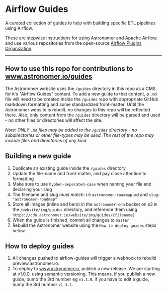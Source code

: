 # Airflow Guides

A curated collection of guides to help with building specific ETL pipelines using Airflow.

These are stepwise instructions for using Astronomer and Apache Airflow, and use various repositories from the open-source [Airflow Plugins Organization](https://github.com/airflow-plugins).

---

## How to use this repo for contributions to www.astronomer.io/guides

The Astronomer website uses the `/guides` directory in this repo as a CMS for it's "Airflow Guides" content. To add a new guide to that content, a `.md` file will need to be created inside the `/guides` repo with appropriate GitHub markdown formatting and some standardized front-matter. Until the Astronomer website is rebuilt, no changes to this repo will be reflected there. Also, only content from the `/guides` directory will be parsed and used - no other files or directories will affect the site.

*Note: ONLY `.md` files may be added to the `/guides` directory - no subdirectories or other file-types may be used. The rest of the repo may include files and directories of any kind.*

## Building a new guide
1) Duplicate an existing guide inside the `/guides` directory
2) Update the file-name and front-matter, and pay close attention to formatting
3) Make sure to use `hyphen-seperated-case` when naming your file and declaring your slug
4) The filename and slug _must match_: i.e `astronomer-roadmap.md` and `slug: "astronomer-roadmap"`
5) Store all images (inline and hero) in the `astronomer-cdn` bucket on s3 in the `/website/img/guides` directory, and reference them using  `https://cdn.astronomer.io/website/img/guides/{filename}`
6) When the guide is finished, commit all changes to `master`
7) Rebuild the Astronomer website using the `How to deploy guides` steps below

## How to deploy guides

1. All changes pushed to airflow-guides will trigger a webhook to rebuild preview.astronomer.io.
2. To deploy to www.astronomer.io, publish a new release. We are starting at v1.0.0, using semantic versioning. This means, if you publish a new guide, bumb the 3rd number eg `v1.1.0`. If you have to edit a guide, bump the 3rd number `v1.1.1`.
